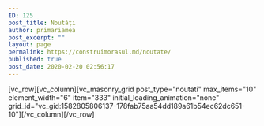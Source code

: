 ```yaml
---
ID: 125
post_title: Noutăți
author: primariamea
post_excerpt: ""
layout: page
permalink: https://construimorasul.md/noutate/
published: true
post_date: 2020-02-20 02:56:17
---
```

<p>[vc_row][vc_column][vc_masonry_grid post_type="noutati" max_items="10" element_width="6" item="333" initial_loading_animation="none" grid_id="vc_gid:1582805806137-178fab75aa54dd189a61b54ec62dc651-10"][/vc_column][/vc_row]</p>